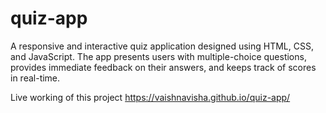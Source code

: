 # quiz-app
A responsive and interactive quiz application designed using HTML, CSS, and JavaScript. The app presents users with multiple-choice questions, provides immediate feedback on their answers, and keeps track of scores in real-time.

Live working of this project
https://vaishnavisha.github.io/quiz-app/
